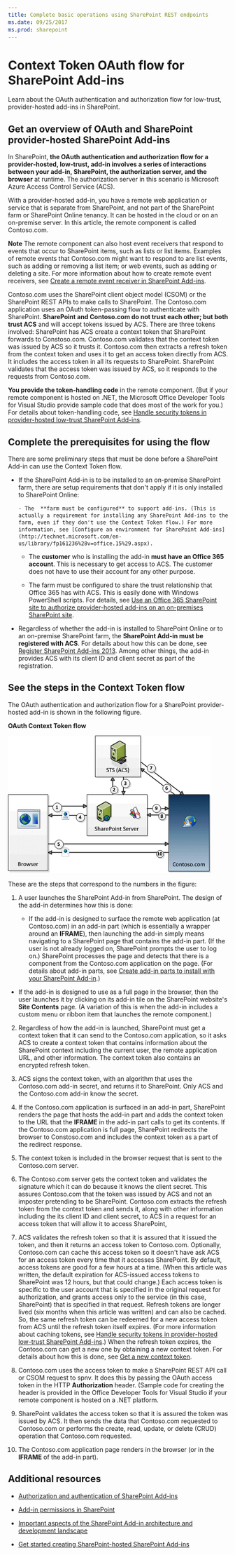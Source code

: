 ```yaml
---
title: Complete basic operations using SharePoint REST endpoints
ms.date: 09/25/2017
ms.prod: sharepoint
---
```



# Context Token OAuth flow for SharePoint Add-ins
Learn about the OAuth authentication and authorization flow for low-trust, provider-hosted add-ins in SharePoint.


## Get an overview of OAuth and SharePoint provider-hosted SharePoint Add-ins
<a name="OAuth_Actors"> </a>

In SharePoint,  **the OAuth authentication and authorization flow for a provider-hosted, low-trust, add-in involves a series of interactions between your add-in, SharePoint, the authorization server, and the browser** at runtime. The authorization server in this scenario is Microsoft Azure Access Control Service (ACS).
 

 
With a provider-hosted add-in, you have a remote web application or service that is separate from SharePoint, and not part of the SharePoint farm or SharePoint Online tenancy. It can be hosted in the cloud or on an on-premise server. In this article, the remote component is called Contoso.com.
 

 

 **Note**  The remote component can also host event receivers that respond to events that occur to SharePoint items, such as lists or list items. Examples of remote events that Contoso.com might want to respond to are list events, such as adding or removing a list item; or web events, such as adding or deleting a site. For more information about how to create remote event receivers, see  [Create a remote event receiver in SharePoint Add-ins](create-a-remote-event-receiver-in-sharepoint-add-ins.md).
 

Contoso.com uses the SharePoint client object model (CSOM) or the SharePoint REST APIs to make calls to SharePoint. The Contoso.com application uses an OAuth token-passing flow to authenticate with SharePoint.  **SharePoint and Contoso.com do not trust each other; but both trust ACS** and will accept tokens issued by ACS. There are three tokens involved: SharePoint has ACS create a context token that SharePoint forwards to Constoso.com. Contoso.com validates that the context token was issued by ACS so it trusts it. Contoso.com then extracts a refresh token from the context token and uses it to get an access token directly from ACS. It includes the access token in all its requests to SharePoint. SharePoint validates that the access token was issued by ACS, so it responds to the requests from Contoso.com.
 

 
 **You provide the token-handling code** in the remote component. (But if your remote component is hosted on .NET, the Microsoft Office Developer Tools for Visual Studio provide sample code that does most of the work for you.) For details about token-handling code, see [Handle security tokens in provider-hosted low-trust SharePoint Add-ins](handle-security-tokens-in-provider-hosted-low-trust-sharepoint-add-ins.md).
 

 

## Complete the prerequisites for using the flow
<a name="Prerequisites"> </a>

There are some preliminary steps that must be done before a SharePoint Add-in can use the Context Token flow. 
 

 

- If the SharePoint Add-in is to be installed to an on-premise SharePoint farm, there are setup requirements that don't apply if it is only installed to SharePoint Online:
    
      - The  **farm must be configured** to support add-ins. (This is actually a requirement for installing any SharePoint Add-ins to the farm, even if they don't use the Context Token flow.) For more information, see [Configure an environment for SharePoint Add-ins](http://technet.microsoft.com/en-us/library/fp161236%28v=office.15%29.aspx).
    
 
  - The  **customer** who is installing the add-in **must have an Office 365 account**. This is necessary to get access to ACS. The customer does not have to use their account for any other purpose.
    
 
  - The farm must be configured to share the trust relationship that Office 365 has with ACS. This is easily done with Windows PowerShell scripts. For details, see  [Use an Office 365 SharePoint site to authorize provider-hosted add-ins on an on-premises SharePoint site](use-an-office-365-sharepoint-site-to-authorize-provider-hosted-add-ins-on-an-on.md).
    
 
- Regardless of whether the add-in is installed to SharePoint Online or to an on-premise SharePoint farm, the  **SharePoint Add-in must be registered with ACS**. For details about how this can be done, see [Register SharePoint Add-ins 2013](register-sharepoint-add-ins.md). Among other things, the add-in provides ACS with its client ID and client secret as part of the registration.
    
 

## See the steps in the Context Token flow
<a name="OAuth_ProcessFlowSteps"> </a>

The OAuth authentication and authorization flow for a SharePoint provider-hosted add-in is shown in the following figure.
 

 

**OAuth Context Token flow**

 

 
![OAuth authorization process flow](../images/833fcdcc-1755-438b-9ada-dce9646564c0.gif)
 
These are the steps that correspond to the numbers in the figure:
 

 

 

1. A user launches the SharePoint Add-in from SharePoint. The design of the add-in determines how this is done:
    
      - If the add-in is designed to surface the remote web application (at Contoso.com) in an add-in part (which is essentially a wrapper around an **IFRAME**), then launching the add-in simply means navigating to a SharePoint page that contains the add-in part. (If the user is not already logged on, SharePoint prompts the user to log on.) SharePoint processes the page and detects that there is a component from the Contoso.com application on the page. (For details about add-in parts, see  [Create add-in parts to install with your SharePoint Add-in](create-add-in-parts-to-install-with-your-sharepoint-add-in.md).)
    
 
  - If the add-in is designed to use as a full page in the browser, then the user launches it by clicking on its add-in tile on the SharePoint website's  **Site Contents** page. (A variation of this is when the add-in includes a custom menu or ribbon item that launches the remote component.)
    
 
2. Regardless of how the add-in is launched, SharePoint must get a context token that it can send to the Contoso.com application, so it asks ACS to create a context token that contains information about the SharePoint context including the current user, the remote application URL, and other information. The context token also contains an encrypted refresh token.
    
 
3. ACS signs the context token, with an algorithm that uses the Contoso.com add-in secret, and returns it to SharePoint. Only ACS and the Contoso.com add-in know the secret.
    
 
4. If the Contoso.com application is surfaced in an add-in part, SharePoint renders the page that hosts the add-in part and adds the context token to the URL that the  **IFRAME** in the add-in part calls to get its contents. If the Contoso.com application is full page, SharePoint redirects the browser to Constoso.com and includes the context token as a part of the redirect response.
    
 
5. The context token is included in the browser request that is sent to the Contoso.com server.
    
 
6. The Contoso.com server gets the context token and validates the signature which it can do because it knows the client secret. This assures Contoso.com that the token was issued by ACS and not an imposter pretending to be SharePoint. Contoso.com extracts the refresh token from the context token and sends it, along with other information including the its client ID and client secret, to ACS in a request for an access token that will allow it to access SharePoint,
    
 
7. ACS validates the refresh token so that it is assured that it issued the token, and then it returns an access token to Contoso.com. Optionally, Contoso.com can cache this access token so it doesn't have ask ACS for an access token every time that it accesses SharePoint. By default, access tokens are good for a few hours at a time. (When this article was written, the default expiration for ACS-issued access tokens to SharePoint was 12 hours, but that could change.) Each access token is specific to the user account that is specified in the original request for authorization, and grants access only to the service (in this case, SharePoint) that is specified in that request. Refresh tokens are longer lived (six months when this article was written) and can also be cached. So, the same refresh token can be redeemed for a new access token from ACS until the refresh token itself expires. (For more information about caching tokens, see  [Handle security tokens in provider-hosted low-trust SharePoint Add-ins](handle-security-tokens-in-provider-hosted-low-trust-sharepoint-add-ins.md).) When the refresh token expires, the Contoso.com can get a new one by obtaining a new context token. For details about how this is done, see  [Get a new context token](handle-security-tokens-in-provider-hosted-low-trust-sharepoint-add-ins.md#GetNewContextToken).
    
 
8. Contoso.com uses the access token to make a SharePoint REST API call or CSOM request to spnv. It does this by passing the OAuth access token in the HTTP  **Authorization** header. (Sample code for creating the header is provided in the Office Developer Tools for Visual Studio if your remote component is hosted on a .NET platform.
    
 
9. SharePoint validates the access token so that it is assured the token was issued by ACS. It then sends the data that Contoso.com requested to Contoso.com or performs the create, read, update, or delete (CRUD) operation that Contoso.com requested.
    
 
10. The Contoso.com application page renders in the browser (or in the  **IFRAME** of the add-in part).
    
 

## Additional resources
<a name="Filename_AdditionalResources"> </a>


-  [Authorization and authentication of SharePoint Add-ins](authorization-and-authentication-of-sharepoint-add-ins.md)
    
 
-  [Add-in permissions in SharePoint](add-in-permissions-in-sharepoint.md)
    
 
-  [Important aspects of the SharePoint Add-in architecture and development landscape](important-aspects-of-the-sharepoint-add-in-architecture-and-development-landscap.md)
    
 
-  [Get started creating SharePoint-hosted SharePoint Add-ins](get-started-creating-sharepoint-hosted-sharepoint-add-ins.md)
    
 

